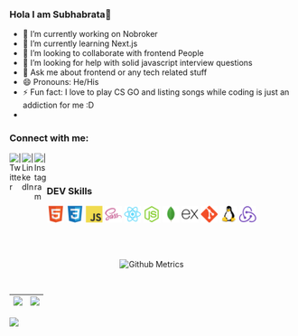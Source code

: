 ### Hola I am Subhabrata👋

- 🔭 I’m currently working on Nobroker
- 🌱 I’m currently learning Next.js
- 👯 I’m looking to collaborate with frontend People
- 🤔 I’m looking for help with solid javascript interview questions
- 💬 Ask me about frontend or any tech related stuff
- 😄 Pronouns: He/His
- ⚡ Fun fact: I love to play CS GO and listing songs while coding is just an addiction for me :D
- </br>


### Connect with me:  

[<img align="left" alt=" | Twitter" width="22px" src="https://cdn.jsdelivr.net/npm/simple-icons@v3/icons/twitter.svg" />][twitter]
[<img align="left" alt=" | LinkedIn" width="22px" src="https://cdn.jsdelivr.net/npm/simple-icons@v3/icons/linkedin.svg" />][linkedin]
[<img align="left" alt=" | Instagram" width="22px" src="https://cdn.jsdelivr.net/npm/simple-icons@v3/icons/gmail.svg" />][gmail]  
</br>

### DEV Skills
<p align="center">
<img src=https://raw.githubusercontent.com/devicons/devicon/master/icons/html5/html5-original.svg alt=html5 width="30" height="30"/>
<img src=https://raw.githubusercontent.com/devicons/devicon/master/icons/css3/css3-original.svg alt=css3 width="30" height="30"/>
<img src=https://raw.githubusercontent.com/devicons/devicon/master/icons/javascript/javascript-original.svg alt=javascript width="30" height="30"/>
<img src=https://raw.githubusercontent.com/devicons/devicon/master/icons/sass/sass-original.svg alt=sass width="30" height="30"/>
<img src=https://raw.githubusercontent.com/devicons/devicon/master/icons/react/react-original.svg alt=react width="30" height="30"/>
<img src=https://raw.githubusercontent.com/devicons/devicon/master/icons/nodejs/nodejs-original.svg alt=nodejs width="30" height="30"/>
<img src=https://raw.githubusercontent.com/devicons/devicon/master/icons/mongodb/mongodb-original.svg alt=mongodb width="30" height="30"/>
<img src=https://raw.githubusercontent.com/devicons/devicon/master/icons/express/express-original.svg alt=express width="30" height="30"/>
<img src=https://raw.githubusercontent.com/devicons/devicon/master/icons/git/git-original.svg alt=git width="30" height="30"/>
<img src=https://raw.githubusercontent.com/devicons/devicon/master/icons/linux/linux-original.svg alt=linux width="30" height="30"/>
<img src=https://raw.githubusercontent.com/devicons/devicon/master/icons/redux/redux-original.svg alt=linux width="30" height="30"/>
</p>

<br><br>

<p align="center">

<img width="500" src="https://metrics.lecoq.io/Zuvo007" alt="Github Metrics">

<br>

</p>

<br>

|![](https://github-readme-stats.vercel.app/api?username=Zuvo007&&show_icons=true&title_color=ffffff&icon_color=bb2acf&text_color=daf7dc&bg_color=151515)|![](https://github-readme-stats.vercel.app/api/top-langs/?username=Zuvo007&layout=compact&theme=tokyonight&langs_count=10)|
|-|-|

![](https://activity-graph.herokuapp.com/graph?username=Zuvo007&theme=redical)

<br>




[twitter]: https://twitter.com/SUBHABR37003280

[gmail]: (mailto:duttasubhabrata123@gmail.com?subject=[GitHub]%20Source%20Han%20Sans)
[linkedin]: https://www.linkedin.com/in/subhabrata-dutta-88aa57195/
